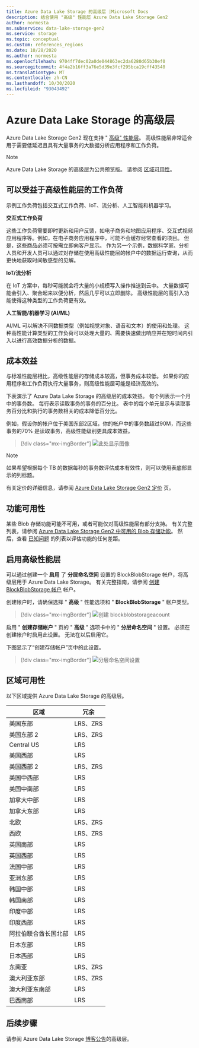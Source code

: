 ```yaml
---
title: Azure Data Lake Storage 的高级层 |Microsoft Docs
description: 结合使用 "高级" 性能层 Azure Data Lake Storage Gen2
author: normesta
ms.subservice: data-lake-storage-gen2
ms.service: storage
ms.topic: conceptual
ms.custom: references_regions
ms.date: 10/28/2020
ms.author: normesta
ms.openlocfilehash: 9704ff7dec02a0de044863ec2da6280d65b30ef0
ms.sourcegitcommit: 4f4a2b16ff3a76e5d39e3fcf295bca19cff43540
ms.translationtype: MT
ms.contentlocale: zh-CN
ms.lasthandoff: 10/30/2020
ms.locfileid: "93043492"
---
```

# <a name="premium-tier-for-azure-data-lake-storage"></a>Azure Data Lake Storage 的高级层

Azure Data Lake Storage Gen2 现在支持 " [高级" 性能层](storage-blob-performance-tiers.md#premium-performance)。 高级性能层非常适合用于需要低延迟且具有大量事务的大数据分析应用程序和工作负荷。 

> [!NOTE]
> Azure Data Lake Storage 的高级层为公共预览版。 请参阅 [区域可用性](#regional-availability)。

## <a name="workloads-that-can-benefit-from-the-premium-performance-tier"></a>可以受益于高级性能层的工作负荷

示例工作负荷包括交互式工作负荷、IoT、流分析、人工智能和机器学习。 

**交互式工作负荷** 

这些工作负荷需要即时更新和用户反馈，如电子商务和地图应用程序、交互式视频应用程序等。例如，在电子商务应用程序中，可能不会缓存经常查看的项目。 但是，这些商品必须可按需立即向客户显示。 作为另一个示例，数据科学家、分析人员和开发人员可以通过对存储在使用高级性能层的帐户中的数据运行查询，从而更快地获取时间敏感型的见解。 

**IoT/流分析** 

在 IoT 方案中，每秒可能就会将大量的小规模写入操作推送到云中。 大量数据可能会引入、聚合起来以便分析，然后几乎可以立即删除。 高级性能层的高引入功能使得这种类型的工作负荷更有效。 

**人工智能/机器学习 (AI/ML)** 

AI/ML 可以解决不同数据类型（例如视觉对象、语音和文本）的使用和处理。 这种高性能计算类型的工作负荷可以处理大量的、需要快速做出响应并在短时间内引入以进行高效数据分析的数据。 

## <a name="cost-effectiveness"></a>成本效益

与标准性能层相比，高级性能层的存储成本较高，但事务成本较低。 如果你的应用程序和工作负荷执行大量事务，则高级性能层可能是经济高效的。

下表演示了 Azure Data Lake Storage 的高级层的成本效益。 每个列表示一个月中的事务数。  每行表示读取事务的事务的百分比。 表中的每个单元显示与读取事务百分比和执行的事务数相关的成本降低百分比。 

例如，假设你的帐户位于美国东部2区域，你的帐户中的事务数超过90M，而这些事务的70% 是读取事务，高级性能级别更具成本效益。

> [!div class="mx-imgBorder"]
> ![此处显示图像](./media/premium-tier-for-data-lake-storage/premium-performance-data-lake-storage-cost-analysis-table.png)

> [!NOTE] 
> 如果希望根据每个 TB 的数据每秒的事务数评估成本有效性，则可以使用表底部显示的列标题。

有关定价的详细信息，请参阅 [Azure Data Lake Storage Gen2 定价](https://azure.microsoft.com/pricing/details/storage/data-lake/) 页。

## <a name="feature-availability"></a>功能可用性 

某些 Blob 存储功能可能不可用，或者可能仅对高级性能层有部分支持。 有关完整列表，请参阅 [Azure Data Lake Storage Gen2 中可用的 Blob 存储功能](data-lake-storage-supported-blob-storage-features.md)。 然后，查看 [已知问题](data-lake-storage-known-issues.md) 的列表以评估功能的任何差距。

## <a name="enabling-the-premium-performance-tier"></a>启用高级性能层 

可以通过创建一个 **启用** 了 **分层命名空间** 设置的 BlockBlobStorage 帐户，将高级层用于 Azure Data Lake Storage。 有关完整指南，请参阅 [创建 BlockBlobStorage 帐户](storage-blob-create-account-block-blob.md) 帐户。

创建帐户时，请确保选择 " **高级** " 性能选项和 " **BlockBlobStorage** " 帐户类型。

> [!div class="mx-imgBorder"]
> ![创建 blockblobstorageacount](./media/premium-tier-for-data-lake-storage/create-block-blob-storage-account.png)

启用 " **创建存储帐户** " 页的 " **高级** " 选项卡中的 " **分层命名空间** " 设置。 必须在创建帐户时启用此设置。 无法在以后启用它。

下图显示了“创建存储帐户”页中的此设置。

> [!div class="mx-imgBorder"]
> ![分层命名空间设置](./media/create-data-lake-storage-account/hierarchical-namespace-feature.png)

## <a name="regional-availability"></a>区域可用性

以下区域提供 Azure Data Lake Storage 的高级层。

|区域|冗余|
|--|--|
|美国东部|LRS、ZRS|
|美国东部 2|LRS、ZRS|
|Central US|LRS|
|美国西部|LRS|
|美国西部 2|LRS、ZRS|
|美国中西部|LRS|
|美国中南部|LRS|
|加拿大中部|LRS|
|加拿大东部|LRS|
|北欧|LRS、ZRS|
|西欧|LRS、ZRS|
|英国南部|LRS|
|英国西部|LRS|
|法国中部|LRS|
|亚洲东部|LRS|
|韩国中部|LRS|
|韩国南部|LRS|
|印度中部|LRS|
|印度西部|LRS|
|阿拉伯联合酋长国北部|LRS|
|日本东部|LRS|
|日本西部|LRS|
|东南亚|LRS、ZRS|
|澳大利亚东部|LRS、ZRS|
|澳大利亚东南部|LRS|
|巴西南部|LRS|


## <a name="next-steps"></a>后续步骤

请参阅 Azure Data Lake Storage [博客公告](https://www.microsoft.com)的高级层。